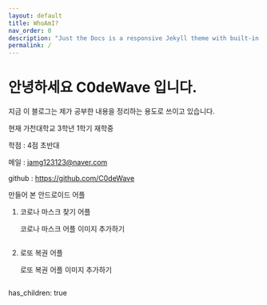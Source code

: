 ```yaml
---
layout: default
title: WhoAmI?
nav_order: 0
description: "Just the Docs is a responsive Jekyll theme with built-in search that is easily customizable and hosted on GitHub Pages."
permalink: /
---
```


# 안녕하세요 C0deWave 입니다.

지금 이 블로그는 제가 공부한 내용을 정리하는 용도로 쓰이고 있습니다.

현재 가천대학교 3학년 1학기 재학중

학점 : 4점 초반대

메일 : jamg123123@naver.com

github : https://github.com/C0deWave

만들어 본 안드로이드 어플

1. 코로나 마스크 찾기 어플

    코로나 마스크 어플 이미지 추가하기

    ![]()

2. 로또 복권 어플

    로또 복권 어플 이미지 추가하기

    ![]()


has_children: true